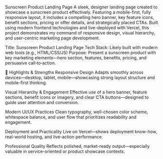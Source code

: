 Sunscreen Product Landing Page
A sleek, designer landing page created to showcase a sunscreen product effectively. Featuring a mobile-first, fully responsive layout, it includes a compelling hero banner, key feature icons, benefit sections, pricing or offer details, and strategically placed CTAs. Built using modern frontend technologies and live-deployed with Vercel, this project demonstrates my command of responsive design, visual hierarchy, and user-centric marketing page development.

Title: Sunscreen Product Landing Page
Tech Stack: Likely built with modern web tools (e.g., HTML/CSS/JS)
Purpose: Present a sunscreen product with key marketing elements—hero section, features, benefits, pricing, and persuasive call‑to‑action.

🎨 Highlights & Strengths
Responsive Design
Adapts smoothly across devices—desktop, tablet, mobile—showcasing strong layout structure and mobile-first thinking.

Visual Hierarchy & Engagement
Effective use of a hero banner, feature sections, benefit icons or imagery, and clear CTA buttons—designed to guide user attention and conversion.

Modern UI/UX Practices
Clean typography, well-chosen color scheme, whitespace balance, and user flow that prioritizes readability and engagement.

Deployment and Practicality
Live on Vercel—shows deployment know-how, real-world hosting, and live-action performance.

Professional Quality
Reflects polished, market-ready output—especially valuable in service-oriented or product showcase contexts.

